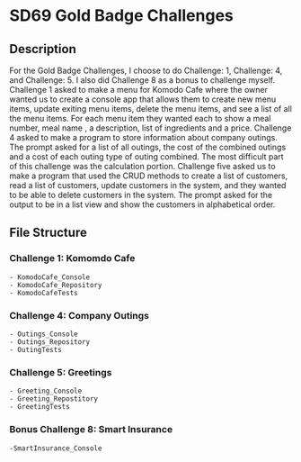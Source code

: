 # SD69 Gold Badge Challenges

## Description
For the Gold Badge Challenges, I choose to do Challenge: 1, Challenge: 4, and Challenge: 5. I also did Challenge 8 as a bonus to challenge myself. Challenge 1 asked to make a menu for Komodo Cafe  where the owner wanted us to create a console app that allows them to create new menu items, update exiting menu items, delete the menu items, and see a list of all the menu items. For each menu item they wanted each to show a meal number, meal name , a description, list of ingredients and a price. Challenge 4 asked to make a program to store information about company outings. The prompt asked for a list of all outings, the cost of the combined outings and a cost of each outing type of outing combined. The most difficult part of this challenge was the calculation portion. Challenge five asked us to make a program  that used the CRUD methods to create a list of customers, read a list of customers, update customers in the system, and they wanted to be able to delete customers in the system. The prompt asked for the output to be in a list view and show the customers in alphabetical order. 
## File Structure
### Challenge 1: Komomdo Cafe 
    - KomodoCafe_Console
    - KomodoCafe_Repository
    - KomodoCafeTests
### Challenge 4: Company Outings
    - Outings_Console
    - Outings_Repository
    - OutingTests
### Challenge 5: Greetings
    - Greeting_Console
    - Greeting_Repostitory
    - GreetingTests
### Bonus Challenge 8: Smart Insurance
    -SmartInsurance_Console
###
